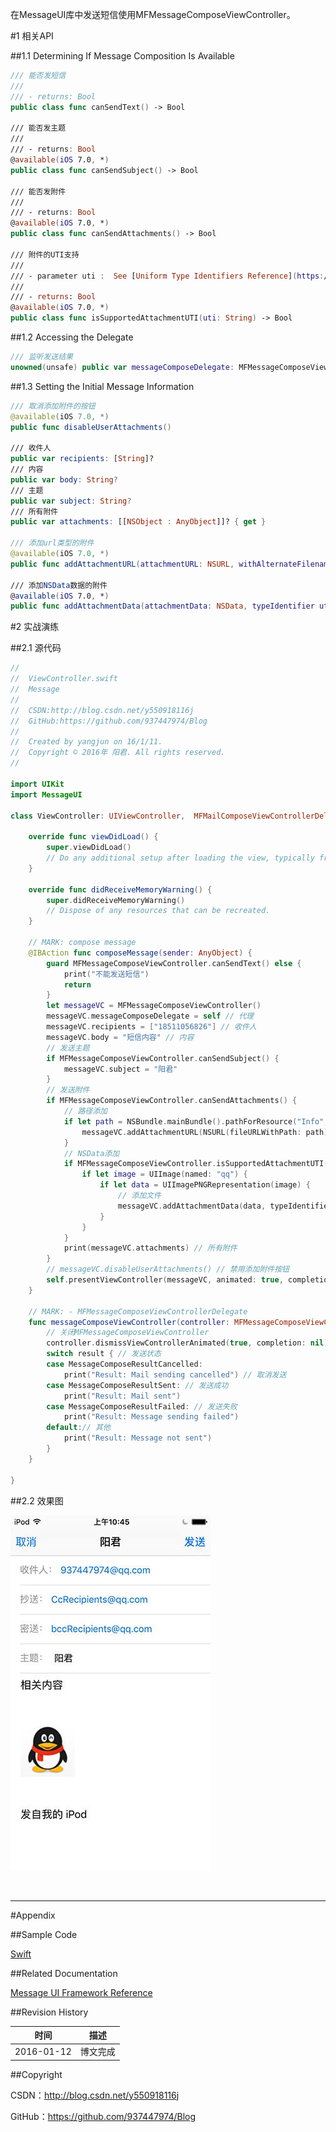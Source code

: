 在MessageUI库中发送短信使用MFMessageComposeViewController。

#1 相关API

##1.1 Determining If Message Composition Is Available

```swift
/// 能否发短信
///
/// - returns: Bool
public class func canSendText() -> Bool
    
/// 能否发主题
///
/// - returns: Bool
@available(iOS 7.0, *)
public class func canSendSubject() -> Bool
    
/// 能否发附件
///
/// - returns: Bool
@available(iOS 7.0, *)
public class func canSendAttachments() -> Bool
    
/// 附件的UTI支持
///
/// - parameter uti :  See [Uniform Type Identifiers Reference](https://developer.apple.com/library/ios/documentation/Miscellaneous/Reference/UTIRef/Introduction/Introduction.html)
///
/// - returns: Bool
@available(iOS 7.0, *)
public class func isSupportedAttachmentUTI(uti: String) -> Bool
```

##1.2 Accessing the Delegate

```swift
/// 监听发送结果
unowned(unsafe) public var messageComposeDelegate: MFMessageComposeViewControllerDelegate?
```

##1.3 Setting the Initial Message Information

```swift
/// 取消添加附件的按钮
@available(iOS 7.0, *)
public func disableUserAttachments()
    
/// 收件人
public var recipients: [String]?
/// 内容
public var body: String?
/// 主题
public var subject: String?
/// 所有附件
public var attachments: [[NSObject : AnyObject]]? { get }
    
/// 添加url类型的附件
@available(iOS 7.0, *)
public func addAttachmentURL(attachmentURL: NSURL, withAlternateFilename alternateFilename: String?) -> Bool
    
/// 添加NSData数据的附件
@available(iOS 7.0, *)
public func addAttachmentData(attachmentData: NSData, typeIdentifier uti: String, filename: String) -> Bool
```

#2 实战演练

##2.1 源代码

```swift
//
//  ViewController.swift
//  Message
//
//  CSDN:http://blog.csdn.net/y550918116j
//  GitHub:https://github.com/937447974/Blog
//
//  Created by yangjun on 16/1/11.
//  Copyright © 2016年 阳君. All rights reserved.
//

import UIKit
import MessageUI

class ViewController: UIViewController,  MFMailComposeViewControllerDelegate, MFMessageComposeViewControllerDelegate {
    
    override func viewDidLoad() {
        super.viewDidLoad()
        // Do any additional setup after loading the view, typically from a nib.
    }
    
    override func didReceiveMemoryWarning() {
        super.didReceiveMemoryWarning()
        // Dispose of any resources that can be recreated.
    }
    
    // MARK: compose message
    @IBAction func composeMessage(sender: AnyObject) {
        guard MFMessageComposeViewController.canSendText() else {
            print("不能发送短信")
            return
        }
        let messageVC = MFMessageComposeViewController()
        messageVC.messageComposeDelegate = self // 代理
        messageVC.recipients = ["18511056826"] // 收件人
        messageVC.body = "短信内容" // 内容
        // 发送主题
        if MFMessageComposeViewController.canSendSubject() {
            messageVC.subject = "阳君"
        }
        // 发送附件
        if MFMessageComposeViewController.canSendAttachments() {
            // 路径添加
            if let path = NSBundle.mainBundle().pathForResource("Info", ofType: "plist") {
                messageVC.addAttachmentURL(NSURL(fileURLWithPath: path), withAlternateFilename: "Info.plist")
            }
            // NSData添加
            if MFMessageComposeViewController.isSupportedAttachmentUTI("public.png") {
                if let image = UIImage(named: "qq") {
                    if let data = UIImagePNGRepresentation(image) {
                        // 添加文件
                        messageVC.addAttachmentData(data, typeIdentifier: "public.png", filename: "qq.png")
                    }
                }
            }
            print(messageVC.attachments) // 所有附件
        }
        // messageVC.disableUserAttachments() // 禁用添加附件按钮
        self.presentViewController(messageVC, animated: true, completion: nil)
    }
    
    // MARK: - MFMessageComposeViewControllerDelegate
    func messageComposeViewController(controller: MFMessageComposeViewController, didFinishWithResult result: MessageComposeResult) {
        // 关闭MFMessageComposeViewController
        controller.dismissViewControllerAnimated(true, completion: nil)
        switch result { // 发送状态
        case MessageComposeResultCancelled:
            print("Result: Mail sending cancelled") // 取消发送
        case MessageComposeResultSent: // 发送成功
            print("Result: Mail sent")
        case MessageComposeResultFailed: // 发送失败
            print("Result: Message sending failed")
        default:// 其他
            print("Result: Message not sent")
        }
    }
    
}
```

##2.2 效果图

![](https://raw.githubusercontent.com/937447974/Blog/master/Resources/2016011201.jpg)

&#160;

----------

#Appendix

##Sample Code

[Swift](https://github.com/937447974/Swift)

##Related Documentation

[Message UI Framework Reference](https://developer.apple.com/library/ios/documentation/UIKit/Reference/UIKit_Framework/index.html)

##Revision History

| 时间 | 描述 |
| ---- | ---- |
| 2016-01-12 | 博文完成 |

##Copyright

CSDN：http://blog.csdn.net/y550918116j

GitHub：https://github.com/937447974/Blog
